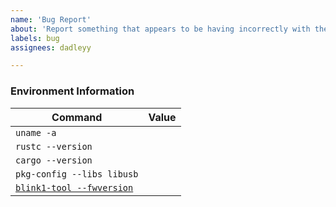 ```yaml
---
name: 'Bug Report'
about: 'Report something that appears to be having incorrectly with the blinkrs library'
labels: bug
assignees: dadleyy

---
```


<describe your bug here>

### Environment Information

| Command | Value |
| --- | --- |
| `uname -a` | |
| `rustc --version` | |
| `cargo --version` | |
| `pkg-config --libs libusb` | |
| [`blink1-tool --fwversion`] | |

[`blink1-tool --fwversion`]: https://github.com/todbot/blink1-tool
